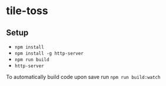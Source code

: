 # tile-toss

## Setup
- `npm install`
- `npm install -g http-server`
- `npm run build`
- `http-server`

To automatically build code upon save run `npm run build:watch`